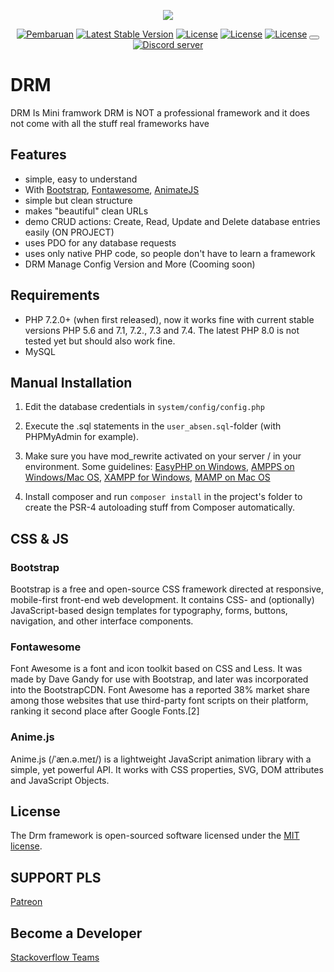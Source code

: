 <p align="center"><img src="https://cdn.discordapp.com/attachments/837781420314853376/840197840562683924/baner.jpg" /></p>
<p align="center">
<a href="https://github.com/DemuraAIdev/drm_framwork/releases/"><img src="https://img.shields.io/github/v/release/DemuraAIdev/drm_framwork?label=DRM" alt="Pembaruan"></a>
<a href="https://github.com/DemuraAIdev/drm_framwork/"><img src="https://img.shields.io/github/downloads/DemuraAIdev/drm_framwork/total" alt="Latest Stable Version"></a>
<a href="https://travis-ci.com/github/DemuraAIdev/drm_framwork"><img src="https://img.shields.io/travis/com/DemuraAIdev/drm_framwork?label=DRM" alt="License"></a>
<a href="https://github.com/DemuraAIdev/drm_framwork/"><img src="https://img.shields.io/github/stars/DemuraAIdev/drm_framwork" alt="License"></a>
<a href="https://opensource.org/licenses/MIT"><img src="https://img.shields.io/github/license/DemuraAIdev/drm_framwork" alt="License"></a>

<button href="https://discord.gg/wWJeaCs63b">
</button>
		<a href="https://discord.gg/wWJeaCs63b">
			<img src="https://canary.discordapp.com/api/guilds/837717027556294746/embed.png" alt="Discord server">
		</a>
</p>

# DRM 

DRM Is Mini framwork
DRM is NOT a professional framework and it does not come with all the stuff real frameworks have

## Features

- simple, easy to understand
- With [Bootstrap](https://getbootstrap.com), [Fontawesome](https://fontawesome.com/start), [AnimateJS](https://animejs.com/)
- simple but clean structure
- makes "beautiful" clean URLs
- demo CRUD actions: Create, Read, Update and Delete database entries easily (ON PROJECT)
- uses PDO for any database requests
- uses only native PHP code, so people don't have to learn a framework
- DRM Manage Config Version and More (Cooming soon)

## Requirements

- PHP 7.2.0+ (when first released), now it works fine with current stable versions PHP 5.6 and 7.1, 7.2., 7.3 and 7.4. 
  The latest PHP 8.0 is not tested yet but should also work fine.
- MySQL

## Manual Installation
1. Edit the database credentials in `system/config/config.php`
2. Execute the .sql statements in the `user_absen.sql`-folder (with PHPMyAdmin for example).
3. Make sure you have mod_rewrite activated on your server / in your environment. Some guidelines:
   [EasyPHP on Windows](http://stackoverflow.com/questions/8158770/easyphp-and-htaccess),
   [AMPPS on Windows/Mac OS](http://www.softaculous.com/board/index.php?tid=3634&title=AMPPS_rewrite_enable/disable_option%3F_please%3F),
   [XAMPP for Windows](http://www.leonardaustin.com/blog/technical/enable-mod_rewrite-in-xampp/),
   [MAMP on Mac OS](http://stackoverflow.com/questions/7670561/how-to-get-htaccess-to-work-on-mamp)

4. Install composer and run `composer install` in the project's folder to create the PSR-4 autoloading stuff from Composer automatically.

## CSS & JS

### Bootstrap
Bootstrap is a free and open-source CSS framework directed at responsive, mobile-first front-end web development. It contains CSS- and (optionally) JavaScript-based design templates for typography, forms, buttons, navigation, and other interface components. 

### Fontawesome
Font Awesome is a font and icon toolkit based on CSS and Less. It was made by Dave Gandy for use with Bootstrap, and later was incorporated into the BootstrapCDN. Font Awesome has a reported 38% market share among those websites that use third-party font scripts on their platform, ranking it second place after Google Fonts.[2] 

### Anime.js
Anime.js (/ˈæn.ə.meɪ/) is a lightweight JavaScript animation library with a simple, yet powerful API.
It works with CSS properties, SVG, DOM attributes and JavaScript Objects. 


## License

The Drm framework is open-sourced software licensed under the [MIT license](https://opensource.org/licenses/MIT).

## SUPPORT PLS

[Patreon](https://www.patreon.com/drmdev)

## Become a Developer

[Stackoverflow Teams](https://stackoverflow.com/c/drm-developer)

